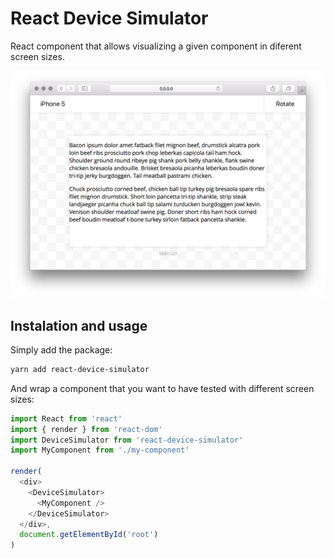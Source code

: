 # React Device Simulator

React component that allows visualizing a given component in diferent screen sizes.

![Example](https://raw.githubusercontent.com/Deschtex/react-device-simulator/master/example.png)

## Instalation and usage

Simply add the package:

```bash
yarn add react-device-simulator
```

And wrap a component that you want to have tested with different screen sizes:

```js
import React from 'react'
import { render } from 'react-dom'
import DeviceSimulator from 'react-device-simulator'
import MyComponent from './my-component'

render(
  <div>
    <DeviceSimulator>
      <MyComponent />
    </DeviceSimulator>
  </div>,
  document.getElementById('root')
)
```
